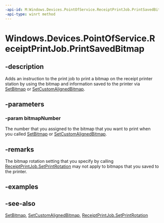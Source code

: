 ```yaml
---
-api-id: M:Windows.Devices.PointOfService.ReceiptPrintJob.PrintSavedBitmap(System.UInt32)
-api-type: winrt method
---
```


<!-- Method syntax
public void PrintSavedBitmap(System.UInt32 bitmapNumber)
-->

# Windows.Devices.PointOfService.ReceiptPrintJob.PrintSavedBitmap

## -description
Adds an instruction to the print job to print a bitmap on the receipt printer station by using the bitmap and information saved to the printer via [SetBitmap](receiptprintjob_setbitmap.md) or [SetCustomAlignedBitmap](receiptprintjob_setcustomalignedbitmap.md).

## -parameters
### -param bitmapNumber
The number that you assigned to the bitmap that you want to print when you called [SetBitmap](receiptprintjob_setbitmap.md) or [SetCustomAlignedBitmap](receiptprintjob_setcustomalignedbitmap.md).

## -remarks
The bitmap rotation setting that you specify by calling [ReceiptPrintJob.SetPrintRotation](receiptprintjob_setprintrotation.md) may not apply to bitmaps that you saved to the printer.

## -examples

## -see-also
[SetBitmap](receiptprintjob_setbitmap.md), [SetCustomAlignedBitmap](receiptprintjob_setcustomalignedbitmap.md), [ReceiptPrintJob.SetPrintRotation](receiptprintjob_setprintrotation.md)